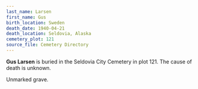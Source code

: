 ```yaml
---
last_name: Larsen
first_name: Gus
birth_location: Sweden
death_date: 1940-04-21
death_location: Seldovia, Alaska
cemetery_plot: 121
source_file: Cemetery Directory
---
```

**Gus   Larsen** is buried in the Seldovia City Cemetery in plot 121.  The cause of death is unknown.



Unmarked grave.
